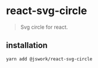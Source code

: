 # react-svg-circle
> Svg circle for react.

## installation
```shell
yarn add @jswork/react-svg-circle
```
